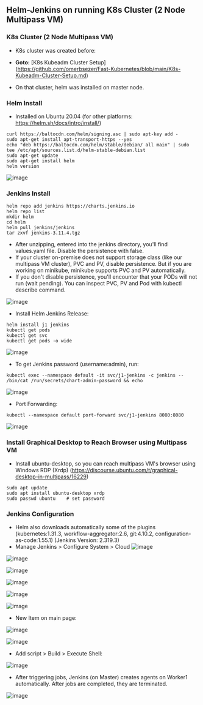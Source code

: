 ## Helm-Jenkins on running K8s Cluster (2 Node Multipass VM)

### K8s Cluster (2 Node Multipass VM)
- K8s cluster was created before:
 - **Goto:** [K8s Kubeadm Cluster Setup] (https://github.com/omerbsezer/Fast-Kubernetes/blob/main/K8s-Kubeadm-Cluster-Setup.md)

- On that cluster, helm was installed on master node.

### Helm Install

- Installed on Ubuntu 20.04 (for other platforms: https://helm.sh/docs/intro/install/)

```
curl https://baltocdn.com/helm/signing.asc | sudo apt-key add -
sudo apt-get install apt-transport-https --yes
echo "deb https://baltocdn.com/helm/stable/debian/ all main" | sudo tee /etc/apt/sources.list.d/helm-stable-debian.list
sudo apt-get update
sudo apt-get install helm
helm version
```
![image](https://user-images.githubusercontent.com/10358317/153708424-d875f4bc-1af5-4169-85af-c87044e64f17.png)


### Jenkins Install

```
helm repo add jenkins https://charts.jenkins.io        
helm repo list
mkdir helm
cd helm
helm pull jenkins/jenkins                                           
tar zxvf jenkins-3.11.4.tgz                                       
```

- After unzipping, entered into the jenkins directory, you'll find values.yaml file. Disable the persistence with false. 
- If your cluster on-premise does not support storage class (like our multipass VM cluster), PVC and PV, disable persistence. But if you are working on minikube, minikube supports PVC and PV automatically. 
- If you don't disable persistence, you'll encounter that your PODs will not run (wait pending). You can inspect PVC, PV and Pod with kubectl describe command. 

![image](https://user-images.githubusercontent.com/10358317/156223521-0982d3d4-61aa-4a33-a068-a634e7382eed.png)

- Install Helm Jenkins Release:
```
helm install j1 jenkins
kubectl get pods
kubectl get svc
kubectl get pods -o wide
```

![image](https://user-images.githubusercontent.com/10358317/156224502-024f42ad-62e6-4887-9058-ae09f3beb91d.png)

- To get Jenkins password (username:admin), run:
```
kubectl exec --namespace default -it svc/j1-jenkins -c jenkins -- /bin/cat /run/secrets/chart-admin-password && echo  
```
![image](https://user-images.githubusercontent.com/10358317/156224860-c40406a7-7fbf-45bc-ada5-d4bb54cf1b25.png)

- Port Forwarding:
```
kubectl --namespace default port-forward svc/j1-jenkins 8080:8080
```
![image](https://user-images.githubusercontent.com/10358317/156225021-759b0507-37be-484c-87f3-777c0472e4ba.png)


### Install Graphical Desktop to Reach Browser using Multipass VM

- Install ubuntu-desktop, so you can reach multipass VM's browser using Windows RDP (Xrdp) (https://discourse.ubuntu.com/t/graphical-desktop-in-multipass/16229)

```
sudo apt update
sudo apt install ubuntu-desktop xrdp
sudo passwd ubuntu    # set password
```

### Jenkins Configuration

- Helm also downloads automatically some of the plugins  (kubernetes:1.31.3, workflow-aggregator:2.6, git:4.10.2, configuration-as-code:1.55.1) (Jenkins Version: 2.319.3)
- Manage Jenkins > Configure  System > Cloud
![image](https://user-images.githubusercontent.com/10358317/156225898-1487b783-d112-4fcb-8ffa-66195e2d5f35.png)

![image](https://user-images.githubusercontent.com/10358317/156226068-0afcd9c2-9537-4431-8cdd-954625a73434.png)

![image](https://user-images.githubusercontent.com/10358317/156226209-b05eb0fd-d467-42e0-9fc9-ad1b37cb6efa.png)

![image](https://user-images.githubusercontent.com/10358317/156226315-0dd0f343-d02d-45a3-b2ef-5289ad6dcd03.png)

![image](https://user-images.githubusercontent.com/10358317/156226468-2c09dd57-9d94-426d-ba9d-0c88f865afec.png)

![image](https://user-images.githubusercontent.com/10358317/156226617-caf80b7c-d20b-4cc2-84c3-d42742531cd5.png)

- New Item on main page: 

![image](https://user-images.githubusercontent.com/10358317/156226810-bfafc539-0ab5-4c18-b2ce-68191d5b0e4d.png)

![image](https://user-images.githubusercontent.com/10358317/156226947-78293336-a4ca-468c-b1e7-37247829d261.png)

- Add script > Build > Execute Shell:

![image](https://user-images.githubusercontent.com/10358317/156227131-c9f2a519-2749-405e-ab4a-7ae27c6b2787.png)

- After triggering jobs, Jenkins (on Master) creates agents on Worker1 automatically. After jobs are completed, they are terminated.

![image](https://user-images.githubusercontent.com/10358317/156227423-0dc264b5-9060-46c5-a353-4d15ea64e9fa.png)






